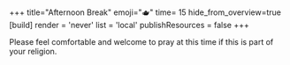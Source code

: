 +++
title="Afternoon Break"
emoji="🫖"
time= 15
hide_from_overview=true
[build]
  render = 'never'
  list = 'local'
  publishResources = false
+++

Please feel comfortable and welcome to pray at this time if this is part of your religion.
